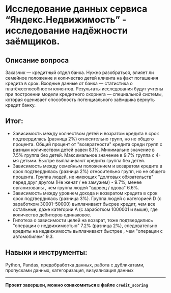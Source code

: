 # Исследование данных сервиса “Яндекс.Недвижимость” - исследование надёжности заёмщиков.

## Описание вопроса
Заказчик — кредитный отдел банка. Нужно разобраться, влияет ли семейное положение и количество детей клиента на факт погашения кредита в срок. Входные данные от банка — статистика о платёжеспособности клиентов.
Результаты исследования будут учтены при построении модели кредитного скоринга — специальной системы, которая оценивает способность потенциального заёмщика вернуть кредит банку.

## Итог:
* Зависимость между колчеством детей и возратом кредита в срок подтвердилась (разница 2%) относительно групп, но не общего процента. Общий процент от "возвратности" кредита среди групп с разным количеством детей равен 8.1%. Минимальне значение в 7.5% группа без детей. Максимальное значение в 9.7% группа с 4-мя детьми. Быстре выплачивают кредиты группа без детей.
* Зависимость между семейным положением и возвратом кредита в срок подтвердилась (разница 2%) относительно групп, но не общего процента. Группа людей, не имеющих "долговых обязательств" перед друг другом (Не женат / не замужем) - 9.7%, менее организованы , чем группа людей "вдовец / вдова" 6.6%.
* Зависимость между уровнем дохода и возвратом кредита в срок срок подтвердилась (разница 3%). Группа людей с категорией D (с заработком 30001–50000) выплачивают бысрее кредит, чем все остальные, даже категории А (с заработком 1000001 и выше), где количество дебиторов одинаковое.
* Гипотеза о зависимости целей на возврат, тоже подтвердились "операции с недвижимостью" 7.2% (разница 2%), следовательно кредиты на недвижимость выплачивают быстрее , чем "операции с автомобилем" 9.3.

## Навыки и инструменты:
Python, Pandas, предобработка данных, работа с дубликатами, пропусками данных, категоризация, визуализация данных

---
**Проект завершен, можно ознакомиться в файле `credit_scoring`**
